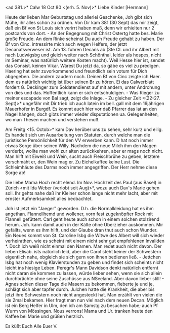 <ad 381.>* Calw 18 Oct 80
 <(erh. 5. Nov)>*
Liebe Kinder [Hermann]

Heute der lieben Mar Geburtstag und allerlei Geschenke, Joh gibt sich Mühe, ihr alles schön zu ordnen. Von Dir kam 381 (30 Sept) das mir zeigt, daß ein Bf von St Louis sich verirrt haben muß, denn wir erhielten nur 2 postcards von dort. - An der Begegnung mit Christ Ostertg hatte bes. Marie große Freude. An dem Rinke scheinst Du auch Freude gehabt zu haben. Der Bf von Cinc. intressirte mich auch wegen Helfers, der jetzt Decanatsverweser ist. Am 13. fuhren Decans ab (3te Cl. und ihr Albert mit nach Ludwigsbg und gleich weiter nach Schönthal, leider als hospes, nicht im Seminar, was natürlich weitere Kosten macht). Weil Hesse hier ist, sendet das Consist. keinen Vikar. Wärest Du jetzt da, so gäbe es viel zu predigen. Haering hat sehr zuvorkommend und freundlich sein votum für Dich abgegeben. Die andern zaudern noch. Deinen Bf von Cinc zeigte ich Haer. dem es natürlich wichtig ist über seinen Br zu hören. Ei das Calwerblatt fordert G. Deckinger zum Soldatendienst auf mit andern, unter Androhung von dies und das. Hoffentlich kann er sich entschuldigen. - Was Rieger zu meiner escapade von Bal sagt, zeigt die Inlage. - Zu gleicher Zeit <(22-27. Sept)>* ungefähr mit Dir trieb ich auch latein im bell. gall mit dem 16jährigen Mauerhofer in Burgdf. Es kommt auch hier vor daß Pfarrer das lat an den Nagel hängen, doch gibts immer wieder disputationen ua. Gelegenheiten, wo man Thesen machen und verstehen muß.

Am Freitg <15. Octob>* kam Dav herüber uns zu sehen, sehr kurz und eilig. Es handelt sich um Ausarbeitung von Statuten, durch welche man die juristische Persönlichkeit für den VV erwerben kann. D hat noch immer etwas Sorge über seinen Willy. Nachdem die neue Milch ihm den Magen verderbt, wollte man wohl zur alten zurückkehren, aber er mags noch nicht. Man hilft mit Eiweiß und Wein, sucht auch Fleischbrühe zu geben, letztere verschmäht er, den Wein mag er. Zu Eichelkaffee keine Lust. Die Schleimhäute des Darms noch immer angegriffen. Der Herr nehme diese Sorge ab!

Die liebe Mama Hoch recht elend. Im Nov. Hochzeit des Paul (aus Basel) in Zürich <mit Ida Weber (verlobt seit Aug)>*, wozu auch Dav's Marie gehen soll. Ihr gehts nahe daß ihr Kleiner schon lange nicht mehr lacht, aber mit ernster Aufmerksamkeit alles beobachtet.

Joh ist jetzt ein "Jaeger" geworden. D.h. die Normalkleidung hat es ihm angethan. Flannellhemd und wollener, vorn fest zugeknöpfter Rock mit Flannell gefüttert. Carl geht heute auch schon in einem solchen stolzirend herum. Joh. kann damit auch in der Kälte ohne Überzieher auskommen. Mir gefällts, wenn es ihm hilft, und der Glaube dran thut auch schon Wunder. 
Ein Neues kommt von St. Caroline Isbg die Witwe des Albert will sich wieder verheirathen, wie es scheint mit einem nicht sehr gut empfohlenen Invaliden <Beck>*. Doch ich weiß nicht einmal den Namen. Man redet auch nicht davon. Der lieben Elisab. ists natürlich leid, aber die Carol steht keiner der Schwestern eigentlich nahe, obgleich sie sich gern von ihnen bedienen ließ. - Jettchen Isbg hat noch wenig Klavierstunden zu geben und findet sich scheints nicht leicht ins hiesige Leben. Peregr's Mann Davidson denkt natürlich entfernt nicht daran sie kommen zu lassen, würde lieber sehen, wenn sie sich allein durchbrächte ohne seine Zuschüsse aus NSeeland. Aber davon lieber still! - Agnes schien dieser Tage die Masern zu bekommen, fieberte je und je, schlägt sich aber tapfer durch. Julchen hatte die Krankheit, die aber bis jetzt ihre Schwestern noch nicht angesteckt hat. Man erzählt von vielen die sie 2mal bekamen. Hier fragt man nun viel nach dem neuen Decan. Möglich ist ein Berg Helfer in Ulm, den ich am Samstg zu besuchen habe; auch Pf Wurm von Mössingen. Nous verrons! Mama und Ur. tranken heute den Kaffee bei Marie und grüßen herzlich.

 Es küßt Euch Alle
 Euer V.
